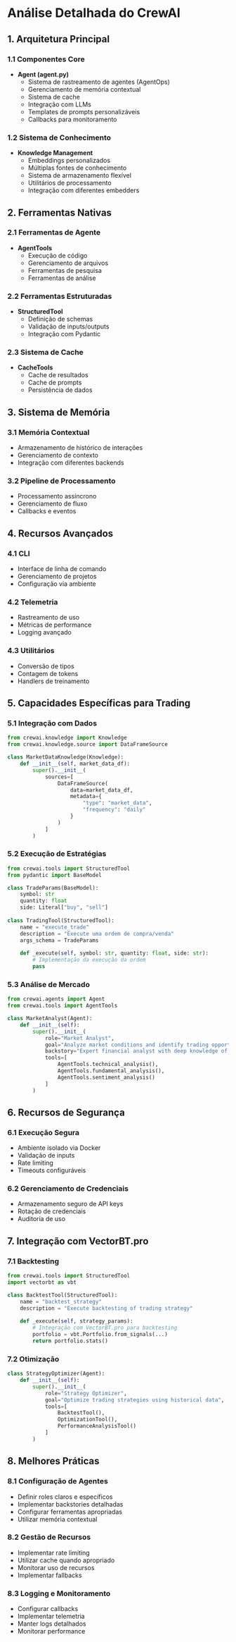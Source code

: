 # Análise Detalhada do CrewAI

## 1. Arquitetura Principal

### 1.1 Componentes Core
- **Agent (agent.py)**
  - Sistema de rastreamento de agentes (AgentOps)
  - Gerenciamento de memória contextual
  - Sistema de cache
  - Integração com LLMs
  - Templates de prompts personalizáveis
  - Callbacks para monitoramento

### 1.2 Sistema de Conhecimento
- **Knowledge Management**
  - Embeddings personalizados
  - Múltiplas fontes de conhecimento
  - Sistema de armazenamento flexível
  - Utilitários de processamento
  - Integração com diferentes embedders

## 2. Ferramentas Nativas

### 2.1 Ferramentas de Agente
- **AgentTools**
  - Execução de código
  - Gerenciamento de arquivos
  - Ferramentas de pesquisa
  - Ferramentas de análise

### 2.2 Ferramentas Estruturadas
- **StructuredTool**
  - Definição de schemas
  - Validação de inputs/outputs
  - Integração com Pydantic

### 2.3 Sistema de Cache
- **CacheTools**
  - Cache de resultados
  - Cache de prompts
  - Persistência de dados

## 3. Sistema de Memória

### 3.1 Memória Contextual
- Armazenamento de histórico de interações
- Gerenciamento de contexto
- Integração com diferentes backends

### 3.2 Pipeline de Processamento
- Processamento assíncrono
- Gerenciamento de fluxo
- Callbacks e eventos

## 4. Recursos Avançados

### 4.1 CLI
- Interface de linha de comando
- Gerenciamento de projetos
- Configuração via ambiente

### 4.2 Telemetria
- Rastreamento de uso
- Métricas de performance
- Logging avançado

### 4.3 Utilitários
- Conversão de tipos
- Contagem de tokens
- Handlers de treinamento

## 5. Capacidades Específicas para Trading

### 5.1 Integração com Dados
```python
from crewai.knowledge import Knowledge
from crewai.knowledge.source import DataFrameSource

class MarketDataKnowledge(Knowledge):
    def __init__(self, market_data_df):
        super().__init__(
            sources=[
                DataFrameSource(
                    data=market_data_df,
                    metadata={
                        "type": "market_data",
                        "frequency": "daily"
                    }
                )
            ]
        )
```

### 5.2 Execução de Estratégias
```python
from crewai.tools import StructuredTool
from pydantic import BaseModel

class TradeParams(BaseModel):
    symbol: str
    quantity: float
    side: Literal["buy", "sell"]
    
class TradingTool(StructuredTool):
    name = "execute_trade"
    description = "Execute uma ordem de compra/venda"
    args_schema = TradeParams
    
    def _execute(self, symbol: str, quantity: float, side: str):
        # Implementação da execução da ordem
        pass
```

### 5.3 Análise de Mercado
```python
from crewai.agents import Agent
from crewai.tools import AgentTools

class MarketAnalyst(Agent):
    def __init__(self):
        super().__init__(
            role="Market Analyst",
            goal="Analyze market conditions and identify trading opportunities",
            backstory="Expert financial analyst with deep knowledge of technical and fundamental analysis",
            tools=[
                AgentTools.technical_analysis(),
                AgentTools.fundamental_analysis(),
                AgentTools.sentiment_analysis()
            ]
        )
```

## 6. Recursos de Segurança

### 6.1 Execução Segura
- Ambiente isolado via Docker
- Validação de inputs
- Rate limiting
- Timeouts configuráveis

### 6.2 Gerenciamento de Credenciais
- Armazenamento seguro de API keys
- Rotação de credenciais
- Auditoria de uso

## 7. Integração com VectorBT.pro

### 7.1 Backtesting
```python
from crewai.tools import StructuredTool
import vectorbt as vbt

class BacktestTool(StructuredTool):
    name = "backtest_strategy"
    description = "Execute backtesting of trading strategy"
    
    def _execute(self, strategy_params):
        # Integração com VectorBT.pro para backtesting
        portfolio = vbt.Portfolio.from_signals(...)
        return portfolio.stats()
```

### 7.2 Otimização
```python
class StrategyOptimizer(Agent):
    def __init__(self):
        super().__init__(
            role="Strategy Optimizer",
            goal="Optimize trading strategies using historical data",
            tools=[
                BacktestTool(),
                OptimizationTool(),
                PerformanceAnalysisTool()
            ]
        )
```

## 8. Melhores Práticas

### 8.1 Configuração de Agentes
- Definir roles claros e específicos
- Implementar backstories detalhadas
- Configurar ferramentas apropriadas
- Utilizar memória contextual

### 8.2 Gestão de Recursos
- Implementar rate limiting
- Utilizar cache quando apropriado
- Monitorar uso de recursos
- Implementar fallbacks

### 8.3 Logging e Monitoramento
- Configurar callbacks
- Implementar telemetria
- Manter logs detalhados
- Monitorar performance
